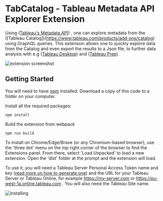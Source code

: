 # TabCatalog - Tableau Metadata API Explorer Extension

Using ([Tableau's Metadata API](https://help.tableau.com/current/api/metadata_api/en-us/index.html)) , one can explore metadata from the ([Tableau Catalog])(https://www.tableau.com/products/add-ons/catalog) using GraphQL queries. This extension allows one to quickly explore data from the Catalog and even export the results to a Json file, to further data analysis with e.g ([Tableau Desktop](https://www.tableau.com/products/desktop)) and ([Tableau Prep](https://www.tableau.com/products/prep)).

![extension screenshot](../extension-screenshot.png)

## Getting Started

You will need to have [npm](https://npmjs.com) installed. Download a copy of this code to a folder on your computer.

Install all the required packages:

```
npm install
```

Build the extension from webpack

```
npm run build
```

To install on Chrome/Edge/Brave (or any Chromium-based browser), use the 'three dot' menu on the top right corner of the browser to find the Extensions panel. From there, select 'Load Unpacked' to load a new extension. Open the 'dist' folder at the prompt and the extension will load.

To use it, you will need a Tableau Server Personal Access Token name and key ([read more on how to generate one](https://help.tableau.com/current/server/en-us/security_personal_access_tokens.htm#creating-tokens)) and the URL for your Tableau Server or Tableau Online, for example https://my-server.com or https://eu-west-1a.online.tableau.com . You will also need the Tableau Site name.

![installing](../install-on-edge.png)



